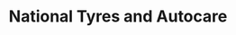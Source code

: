 ---
title: "National Tyres and Autocare"
url: /elgin/national-tyres-and-autocare/
shop: car repair
---